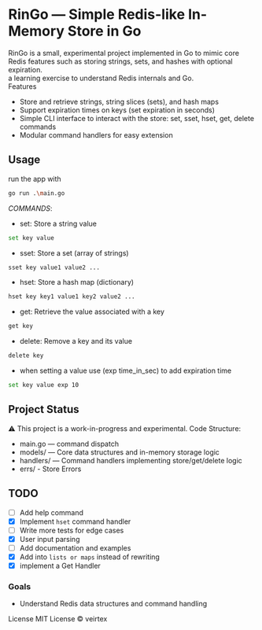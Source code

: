 # RinGo — Simple Redis-like In-Memory Store in Go
RinGo is a small, experimental project implemented in Go to mimic core Redis features such as storing strings, sets, and hashes with optional expiration.   
a learning exercise to understand Redis internals and Go.   
Features
- Store and retrieve strings, string slices (sets), and hash maps   
- Support expiration times on keys (set expiration in seconds)   
- Simple CLI interface to interact with the store: set, sset, hset, get, delete commands   
- Modular command handlers for easy extension

## Usage
run the app with
```bash
go run .\main.go
```

*COMMANDS*:   
- set: Store a string value 
```bash
set key value 
```

- sset: Store a set (array of strings)
```bash
sset key value1 value2 ...
```

- hset: Store a hash map (dictionary)
```bash
hset key key1 value1 key2 value2 ...
```

- get: Retrieve the value associated with a key
```bash
get key
```

- delete: Remove a key and its value
```bash
delete key
```

- when setting a value use (exp time_in_sec) to add expiration time
```bash
set key value exp 10
```
## Project Status
⚠️ This project is a work-in-progress and experimental.
Code Structure:
+ main.go — command dispatch
+ models/ — Core data structures and in-memory storage logic
+ handlers/ — Command handlers implementing store/get/delete logic
+ errs/ - Store Errors

## TODO
- [ ] Add help command
- [x] Implement `hset` command handler
- [ ] Write more tests for edge cases 
- [x] User input parsing
- [ ] Add documentation and examples
- [x] Add into `lists or maps` instead of rewriting
- [x] implement a Get Handler

### Goals
* Understand Redis data structures and command handling

License
MIT License © veirtex